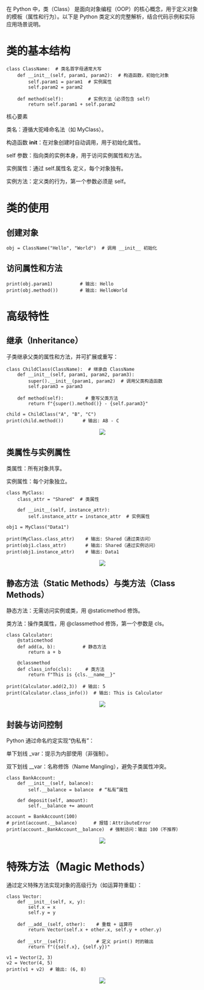 


在 Python 中，类（Class） 是面向对象编程（OOP）的核心概念，用于定义对象的模板（属性和行为）。以下是 Python 类定义的完整解析，结合代码示例和实际应用场景说明。


# 类的基本结构

```
class ClassName:  # 类名首字母通常大写
    def __init__(self, param1, param2):  # 构造函数，初始化对象
        self.param1 = param1  # 实例属性
        self.param2 = param2

    def method(self):         # 实例方法（必须包含 self）
        return self.param1 + self.param2
```


核心要素

类名：遵循大驼峰命名法（如 MyClass）。

构造函数 __init__：在对象创建时自动调用，用于初始化属性。

self 参数：指向类的实例本身，用于访问实例属性和方法。

实例属性：通过 self.属性名 定义，每个对象独有。

实例方法：定义类的行为，第一个参数必须是 self。

# 类的使用

## 创建对象

```
obj = ClassName("Hello", "World")  # 调用 __init__ 初始化
```

## 访问属性和方法


```
print(obj.param1)          # 输出: Hello
print(obj.method())        # 输出: HelloWorld
```


# 高级特性

## 继承（Inheritance）

子类继承父类的属性和方法，并可扩展或重写：

```
class ChildClass(ClassName):  # 继承自 ClassName
    def __init__(self, param1, param2, param3):
        super().__init__(param1, param2)  # 调用父类构造函数
        self.param3 = param3

    def method(self):        # 重写父类方法
        return f"{super().method()} - {self.param3}"

child = ChildClass("A", "B", "C")
print(child.method())       # 输出: AB - C
```


<div align="center"><img src="https://github.com/laneston/note/blob/main/00-img/Post-pyhtonlearning/ChildClass.jpg"></div>





## 类属性与实例属性

类属性：所有对象共享。

实例属性：每个对象独立。


```
class MyClass:
    class_attr = "Shared"  # 类属性

    def __init__(self, instance_attr):
        self.instance_attr = instance_attr  # 实例属性

obj1 = MyClass("Data1")

print(MyClass.class_attr)    # 输出: Shared（通过类访问）
print(obj1.class_attr)       # 输出: Shared（通过实例访问）
print(obj1.instance_attr)    # 输出: Data1
```


<div align="center"><img src="https://github.com/laneston/note/blob/main/00-img/Post-pyhtonlearning/MyClass.jpg"></div>



## 静态方法（Static Methods）与类方法（Class Methods）


静态方法：无需访问实例或类，用 @staticmethod 修饰。

类方法：操作类属性，用 @classmethod 修饰，第一个参数是 cls。


```
class Calculator:
    @staticmethod
    def add(a, b):          # 静态方法
        return a + b

    @classmethod
    def class_info(cls):     # 类方法
        return f"This is {cls.__name__}"

print(Calculator.add(2,3))  # 输出: 5
print(Calculator.class_info())  # 输出: This is Calculator
```

<div align="center"><img src="https://github.com/laneston/note/blob/main/00-img/Post-pyhtonlearning/Calculator.jpg"></div>


## 封装与访问控制


Python 通过命名约定实现“伪私有”：

单下划线 _var：提示为内部使用（非强制）。

双下划线 __var：名称修饰（Name Mangling），避免子类属性冲突。

```
class BankAccount:
    def __init__(self, balance):
        self.__balance = balance  # “私有”属性

    def deposit(self, amount):
        self.__balance += amount

account = BankAccount(100)
# print(account.__balance)      # 报错：AttributeError
print(account._BankAccount__balance)  # 强制访问：输出 100（不推荐）
```


<div align="center"><img src="https://github.com/laneston/note/blob/main/00-img/Post-pyhtonlearning/BankAccount.jpg"></div>



# 特殊方法（Magic Methods）


通过定义特殊方法实现对象的高级行为（如运算符重载）：


```
class Vector:
    def __init__(self, x, y):
        self.x = x
        self.y = y

    def __add__(self, other):    # 重载 + 运算符
        return Vector(self.x + other.x, self.y + other.y)

    def __str__(self):           # 定义 print() 时的输出
        return f"({self.x}, {self.y})"

v1 = Vector(2, 3)
v2 = Vector(4, 5)
print(v1 + v2)  # 输出: (6, 8)
```

<div align="center"><img src="https://github.com/laneston/note/blob/main/00-img/Post-pyhtonlearning/Vector.jpg"></div>







